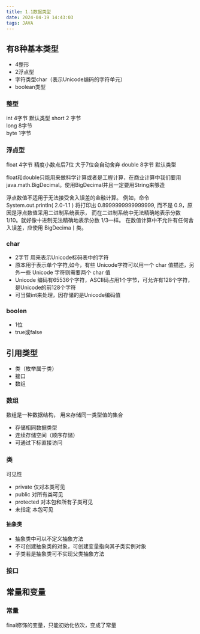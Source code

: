 ```yaml
---
title: 1.1数据类型
date: 2024-04-19 14:43:03
tags: JAVA
---
```


## 有8种基本类型
- 4整形
- 2浮点型
- 字符类型char（表示Unicode编码的字符单元）
- boolean类型

###  整型
int 4字节  默认类型
short 2 字节  
long 8字节  
byte 1字节  

###  浮点型
float 4字节  精度小数点后7位   大于7位会自动舍弃
double 8字节  默认类型


float和double只能用来做科学计算或者是工程计算，在商业计算中我们要用java.math.BigDecimal。使用BigDecimal并且一定要用String来够造

浮点数值不适用于无法接受舍入误差的金融计算。 例如，命令 System.out.println( 2.0-1.1 ) 将打印出 0.8999999999999999, 而不是 0.9，原因是浮点数值采用二进制系统表示， 而在二进制系统中无法精确地表示分数 1/10。就好像十进制无法精确地表示分数 1/3—样。
在数值计算中不允许有任何舍入误差，应使用 BigDecima丨类。

###  char
- 2字节  用来表示Unicode标码表中的字符  
- 原本用于表示单个字符,如今，有些 Unicode字符可以用一个 char 值描述，另外一些 Unicode 字符则需要两个 char 值
- Unicode 编码有65536个字符，ASCII码占用1个字节，可允许有128个字符，是Unicode的前128个字符
- 可当做int来处理，因存储的是Unicode编码值  

###  boolen
- 1位
- true或false

## 引用类型
- 类（枚举属于类）
- 接口
- 数组
### 数组
数组是一种数据结构， 用来存储同一类型值的集合
- 存储相同数据类型
- 连续存储空间（顺序存储）
- 可通过下标直接访问


### 类

可见性
- private 仅对本类可见
- public 对所有类可见
- protected 对本包和所有子类可见
- 未指定 本包可见


#### 抽象类
- 抽象类中可以不定义抽象方法
- 不可创建抽象类的对象，可创建变量指向其子类实例对象
- 子类若是抽象类可不实现父类抽象方法



### 接口




## 常量和变量
### 常量
final修饰的变量，只能初始化依次，变成了常量
